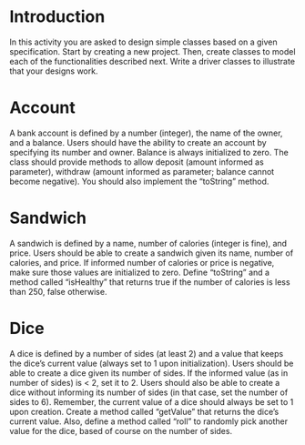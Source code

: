 # Introduction 

In this activity you are asked to design simple classes based on a given specification.  Start by creating a new project.  Then, create classes to model each of the functionalities described next. Write a driver classes to illustrate that  your designs work.  

# Account 

A bank account is defined by a number (integer), the name of the owner, and a balance. Users should have the ability to create an account by specifying its number and owner. Balance is always initialized to zero. The class should provide methods to allow deposit (amount informed as parameter), withdraw (amount informed as parameter; balance cannot become negative). You should also implement the “toString” method.  

# Sandwich 

A sandwich is defined by a name, number of calories (integer is fine), and price. Users should be able to create a sandwich given its name, number of calories, and price. If informed number of calories or price is negative, make sure those values are initialized to zero. Define “toString” and a method called “isHealthy” that returns true if the number of calories is less than 250, false otherwise.  

# Dice 

A dice is defined by a number of sides (at least 2) and a value that keeps the dice’s current value (always set to 1 upon initialization). Users should be able to create a dice given its number of sides. If the informed value (as in number of sides) is < 2, set it to 2. Users should also be able to create a dice without informing its number of sides (in that case, set the number of sides to 6). Remember, the current value of a dice should always be set to 1 upon creation. Create a method called “getValue” that returns the dice’s current value. Also, define a method called “roll” to randomly pick another value for the dice, based of course on the number of sides.  